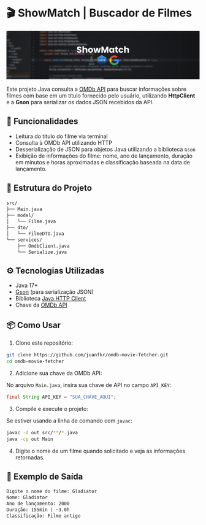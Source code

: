# 🎬 ShowMatch | Buscador de Filmes

<p align="center">
  <img src="./src/assets/banner.png" alt="Banner do Projeto">
</p>

Este projeto Java consulta a [OMDb API](https://www.omdbapi.com/) para buscar informações 
sobre filmes com base em um título fornecido pelo usuário, utilizando **HttpClient** e
a **Gson** para serializar os dados JSON recebidos da API.

## 🧠 Funcionalidades
- Leitura do título do filme via terminal
- Consulta à OMDb API utilizando HTTP
- Desserialização de JSON para objetos Java utilizando a biblioteca `Gson`
- Exibição de informações do filme: nome, ano de lançamento, duração em minutos e horas aproximadas e classificação baseada na data de lançamento.

## 📁 Estrutura do Projeto
```
src/
├── Main.java
├── model/
│   └── Filme.java
├── dto/
│   └── FilmeDTO.java
└── services/
    ├── OmdbClient.java
    └── Serialize.java
```

## ⚙️ Tecnologias Utilizadas
- Java 17+
- [Gson](https://github.com/google/gson) (para serialização JSON)
- Biblioteca [Java HTTP Client](https://docs.oracle.com/en/java/javase/17/docs/api/java.net.http/java/net/http/HttpClient.html)
- Chave da [OMDb API](https://www.omdbapi.com/apikey.aspx)

## 📦 Como Usar

1. Clone este repositório:
```bash
git clone https://github.com/juanfkr/omdb-movie-fetcher.git
cd omdb-movie-fetcher
```

2. Adicione sua chave da OMDb API:

No arquivo `Main.java`, insira sua chave de API no campo `API_KEY`:
```java
final String API_KEY = "SUA_CHAVE_AQUI";
```

3. Compile e execute o projeto:

Se estiver usando a linha de comando com `javac`:
```bash
javac -d out src/**/*.java
java -cp out Main
```

4. Digite o nome de um filme quando solicitado e veja as informações retornadas.

## 📌 Exemplo de Saída
```
Digite o nome do filme: Gladiator
Nome: Gladiator
Ano de lançamento: 2000
Duração: 155min | ~3.0h
Classificação: Filme antigo
```
